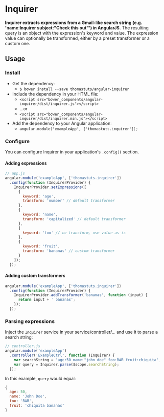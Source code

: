 # Inquirer

**Inquirer extracts expressions from a Gmail-like search string (e.g. 'name:Inquirer subject:"Check this out"') in AngularJS.** The resulting query is an object with the expression's keyword and value. The expression value can optionally be transformed, either by a preset transformer or a custom one.

## Usage

### Install
* Get the dependency:
  * `$ bower install --save thomastuts/angular-inquirer`
* Include the dependency in your HTML file:
  * `<script src="bower_components/angular-inquirer/dist/inquirer.js"></script>`
  * ...or
  * `<script src="bower_components/angular-inquirer/dist/inquirer.min.js"></script>`
* Add the dependency to your Angular application:
  * `angular.module('exampleApp', ['thomastuts.inquirer']);`

### Configure
You can configure Inquirer in your application's `.config()` section.

#### Adding expressions
```js
// app.js
angular.module('exampleApp', ['thomastuts.inquirer'])
  .config(function (InquirerProvider) {
    InquirerProvider.setExpressions([
      {
        keyword: 'age',
        transform: 'number' // default transformer
      },
      {
        keyword: 'name',
        transform: 'capitalized' // default transformer
      },
      {
        keyword: 'foo' // no transform, use value as-is
      },
      {
        keyword: 'fruit',
        transform: 'bananas' // custom transformer
      }
    ]);
  });
```

#### Adding custom transformers
```js
angular.module('exampleApp', ['thomastuts.inquirer'])
  .config(function (InquirerProvider) {
    InquirerProvider.addTransformer('bananas', function (input) {
      return input + ' bananas';
    });
  });
```

### Parsing expressions
Inject the `Inquirer` service in your service/controller/... and use it to parse a search string:

```js
// controller.js
angular.module('exampleApp')
  .controller('ExampleCtrl', function (Inquirer) {
    var searchString = 'age:50 name:"john doe" foo:BAR fruit:chiquita';
    var query = Inquirer.parse($scope.searchString);
  });
```
In this example, `query` would equal:

```js
{
  age: 50,
  name: 'John Doe',
  foo: 'BAR',
  fruit: 'chiquita bananas'
}
```



